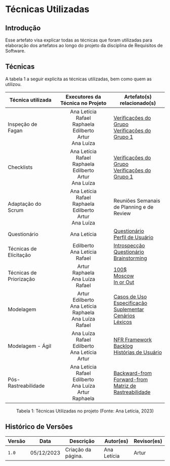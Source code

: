 # Técnicas Utilizadas

## Introdução

Esse artefato visa explicar todas as técnicas que foram utilizadas para elaboração dos artefatos ao longo do projeto da disciplina de Requisitos de Software.

## Técnicas

A tabela 1 a seguir explicita as técnicas utilizadas, bem como quem as utilizou.

<center>

|Técnica utilizada|Executores da Técnica no Projeto|Artefato(s) relacionado(s)|
|-----------------|:-----------:|--------------------|
|Inspeção de Fagan| Ana Letícia <br> Rafael <br> Raphaela <br> Edilberto <br> Artur <br> Ana Luíza <br> | [Verificações do Grupo](https://requisitos-de-software.github.io/2023.2-LibreOffice/verificacao/grupo/metodologia/) <br> [Verificações do Grupo 1](https://requisitos-de-software.github.io/2023.2-LibreOffice/verificacao/grupo1/metodologia/) |
|Checklists| Ana Letícia <br> Rafael <br> Raphaela <br> Edilberto <br> Artur <br> Ana Luíza <br> | [Verificações do Grupo](https://requisitos-de-software.github.io/2023.2-LibreOffice/verificacao/grupo/metodologia/) <br> [Verificações do Grupo 1](https://requisitos-de-software.github.io/2023.2-LibreOffice/verificacao/grupo1/metodologia/) |
|Adaptação do Scrum| Ana Letícia <br> Rafael <br> Raphaela <br> Edilberto <br> Artur <br> Ana Luíza <br> | Reuniões Semanais <br> de Planning e de Review |
|Questionário| Ana Letícia |[Questionário](https://requisitos-de-software.github.io/2023.2-LibreOffice/elicitacao/questionario/) <br> [Perfil de Usuário](https://requisitos-de-software.github.io/2023.2-LibreOffice/elicitacao/perfilUsuario/) |
|Técnicas de Elicitação |  Edilberto <br> Ana Letícia <br> Rafael | [Introspecção](https://requisitos-de-software.github.io/2023.2-LibreOffice/elicitacao/introspeccao/) <br> [Questionário](https://requisitos-de-software.github.io/2023.2-LibreOffice/elicitacao/questionario/) <br> [Brainstorming](https://requisitos-de-software.github.io/2023.2-LibreOffice/elicitacao/tecnicas/brainstorming/) |
|Técnicas de Priorização| Artur <br> Raphaela <br> Ana Luíza <br> Rafael <br>  | [100$](https://requisitos-de-software.github.io/2023.2-LibreOffice/elicitacao/100dolares/) <br> [Moscow](https://requisitos-de-software.github.io/2023.2-LibreOffice/elicitacao/priorizacao/moscow/) <br> [In or Out](https://requisitos-de-software.github.io/2023.2-LibreOffice/elicitacao/priorizacao/inOrOut/) |
|Modelagem| Artur <br> Edilberto <br> Ana Letícia <br> Raphaela <br> Ana Luíza <br> Rafael| [Casos de Uso](https://requisitos-de-software.github.io/2023.2-LibreOffice/modelagem/casosDeUso/) <br> [Especificação Suplementar](https://requisitos-de-software.github.io/2023.2-LibreOffice/modelagem/especificacaoSuplementar/) <br> [Cenários](https://requisitos-de-software.github.io/2023.2-LibreOffice/modelagem/cenarios/) <br> [Léxicos](https://requisitos-de-software.github.io/2023.2-LibreOffice/modelagem/lexicos/)|
|Modelagem - Ágil| Ana Luíza <br> Rafael <br> Edilberto <br> Ana Letícia <br> Artur| [NFR Framework](https://requisitos-de-software.github.io/2023.2-LibreOffice/modelagem/agil/nfr/) <br> [Backlog](https://requisitos-de-software.github.io/2023.2-LibreOffice/modelagem/agil/backlog/) <br> [Histórias de Usuário](https://requisitos-de-software.github.io/2023.2-LibreOffice/modelagem/agil/historiasDeUsuario/) |
|Pós-Rastreabilidade| Ana Letícia <br> Rafael <br> Edilberto <br> Ana Luíza <br> Artur <br> Raphaela| [Backward-from](https://requisitos-de-software.github.io/2023.2-LibreOffice/posRastreabilidade/backwardFrom/) <br> [Forward-from](https://requisitos-de-software.github.io/2023.2-LibreOffice/posRastreabilidade/fowardFrom/) <br> [Matriz de Rastreabilidade](https://requisitos-de-software.github.io/2023.2-LibreOffice/posRastreabilidade/matrizRastreabilidade/) |


Tabela 1: Técnicas Utilizadas no projeto (Fonte: Ana Letícia, 2023) 

</center>

## Histórico de Versões

| Versão | Data       | Descrição          | Autor(es)                                        | Revisor(es)                                    |
| ------ | ---------- | ------------------ | ------------------------------------------------ | ---------------------------------------------- |
| `1.0`  | 05/12/2023 | Criação da página. | Ana Letícia | Artur | 
